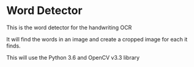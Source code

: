 # Word Detector
This is the word detector for the handwriting OCR

It will find the words in an image and create a cropped image for each it finds.

This will use the Python 3.6 and OpenCV v3.3 library
